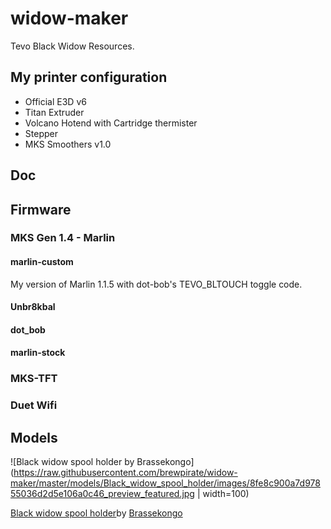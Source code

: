 # widow-maker
Tevo Black Widow Resources.

## My printer configuration
- Official E3D v6
- Titan Extruder
- Volcano Hotend with Cartridge thermister 
- Stepper
- MKS Smoothers v1.0

## Doc

## Firmware

### MKS Gen 1.4 - Marlin
#### marlin-custom
My version of Marlin 1.1.5 with dot-bob's TEVO_BLTOUCH toggle code.

#### Unbr8kbal

#### dot_bob

#### marlin-stock

### MKS-TFT

### Duet Wifi


## Models
![Black widow spool holder by Brassekongo](https://raw.githubusercontent.com/brewpirate/widow-maker/master/models/Black_widow_spool_holder/images/8fe8c900a7d97855036d2d5e106a0c46_preview_featured.jpg | width=100)

[Black widow spool holder](www.thingiverse.com/thing:2228328)by [Brassekongo](https://www.thingiverse.com/Brassekongo/designs)
